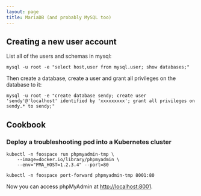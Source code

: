 ```yaml
---
layout: page
title: MariaDB (and probably MySQL too)
---
```


## Creating a new user account

List all of the users and schemas in mysql:

```
mysql -u root -e "select host,user from mysql.user; show databases;"
```

Then create a database, create a user and grant all privileges on the database to it:

```
mysql -u root -e "create database sendy; create user 'sendy'@'localhost' identified by 'xxxxxxxxx'; grant all privileges on sendy.* to sendy;"
```

## Cookbook

### Deploy a troubleshooting pod into a Kubernetes cluster

```
kubectl -n foospace run phpmyadmin-tmp \
    --image=docker.io/library/phpmyadmin \
    --env="PMA_HOST=1.2.3.4" --port=80

kubectl -n foospace port-forward phpmyadmin-tmp 8001:80
```

Now you can access phpMyAdmin at <http://localhost:8001>.

